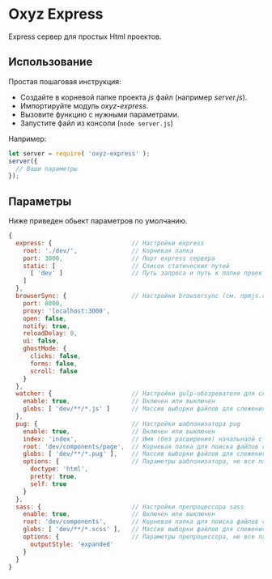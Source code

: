 # Oxyz Express
Express сервер для простых Html проектов.

## Использование
Простая пошаговая инструкция:
- Создайте в корневой папке проекта _js_ файл (например _server.js_).
- Импортируйте модуль _oxyz-express_.
- Вызовите функцию с нужными параметрами.
- Запустите файл из консоли (`node server.js`)

Например:
```js
let server = require( 'oxyz-express' );
server({
  // Ваши параметры
});
```

## Параметры
Ниже приведен обьект параметров по умолчанию.
```js
{
  express: {                      // Настройки express
    root: './dev/',               // Корневая папка
    port: 3000,                   // Порт express сервера
    static: [                     // Список статических путей
      [ 'dev' ]                   // Путь запроса и путь к папке проекта
    ]
  },
  browserSync: {                  // Настройки browsersync (см. npmjs.com/package/browser-sync)
    port: 8000,
    proxy: 'localhost:3000',
    open: false,
    notify: true,
    reloadDelay: 0,
    ui: false,
    ghostMode: {
      clicks: false,
      forms: false,
      scroll: false
    }
  },
  watcher: {                      // Настройки gulp-обозревателя для слежения за изменениями файлов
    enable: true,                 // Включен или выключен
    globs: [ 'dev/**/*.js' ]      // Массив выборки файлов для слежения (см. npmjs.com/package/glob)
  },
  pug: {                          // Настройки шаблонизатора pug
    enable: true,                 // Включен или выключен
    index: 'index',               // Имя (без расширения) начальнаой страницы
    root: 'dev/components/page',  // Корневая папка для поиска файлов страниц
    globs: [ 'dev/**/*.pug' ],    // Массив выборки файлов для слежения (см. npmjs.com/package/glob)
    options: {                    // Параметры шаблонизатора, не все параметры применимы (см. pugjs.org/api/reference.html)
      doctype: 'html',
      pretty: true,
      self: true
    }
  },
  sass: {                         // Настройки препроцессора sass
    enable: true,                 // Включен или выключен
    root: 'dev/components',       // Корневая папка для поиска файлов стилей
    globs: [ 'dev/**/*.scss' ],   // Массив выборки файлов для слежения (см. npmjs.com/package/glob)
    options: {                    // Параметры препроцессора, не все параметры применимы (см. github.com/sass/node-sass)
      outputStyle: 'expanded'
    }
  }
}
```

